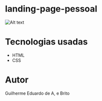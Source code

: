 # landing-page-pessoal
![Alt text](.jpg?raw=true "Página Inicial")
# Tecnologias usadas
- HTML
- CSS

# Autor
Guilherme Eduardo de A, e Brito
